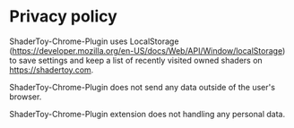 # Privacy policy

ShaderToy-Chrome-Plugin uses LocalStorage (https://developer.mozilla.org/en-US/docs/Web/API/Window/localStorage) to save settings and keep a list of recently visited owned shaders on https://shadertoy.com.

ShaderToy-Chrome-Plugin does not send any data outside of the user's browser.

ShaderToy-Chrome-Plugin extension does not handling any personal data.
